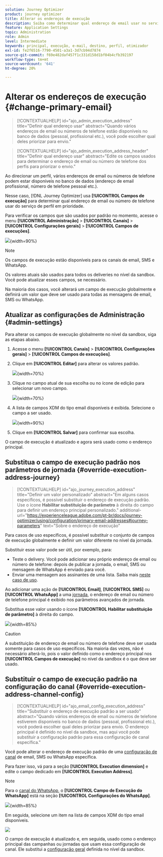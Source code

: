 ```yaml
---
solution: Journey Optimizer
product: journey optimizer
title: Alterar os endereços de execução
description: Saiba como determinar qual endereço de email usar no serviço de perfil.
feature: Application Settings
topic: Administration
role: Admin
level: Intermediate
keywords: principal, execução, e-mail, destino, perfil, otimizador
exl-id: fe2f6516-7790-4501-a3a1-3d7cb94d7874
source-git-commit: f69e482daf457f1c331d158d1bf04b4cfb392197
workflow-type: tm+mt
source-wordcount: '641'
ht-degree: 20%

---
```


# Alterar os endereços de execução {#change-primary-email}

>[!CONTEXTUALHELP]
>id="ajo_admin_execution_address"
>title="Definir qual endereço usar"
>abstract="Quando vários endereços de email ou números de telefone estão disponíveis no banco de dados (pessoal, profissional etc.), você pode escolher qual deles priorizar para envio."

>[!CONTEXTUALHELP]
>id="ajo_admin_execution_address_header"
>title="Definir qual endereço usar"
>abstract="Edite os campos usados para determinar o endereço de email ou número de telefone dos perfis para priorizar o envio."

Ao direcionar um perfil, vários endereços de email ou números de telefone podem estar disponíveis no banco de dados (endereço de email profissional, número de telefone pessoal etc.).

Nesse caso, [!DNL Journey Optimizer] usa **[!UICONTROL Campos de execução]** para determinar qual endereço de email ou número de telefone usar do serviço de perfil em prioridade.

Para verificar os campos que são usados por padrão no momento, acesse o menu **[!UICONTROL Administração]** > **[!UICONTROL Canais]** > **[!UICONTROL Configurações gerais]** > **[!UICONTROL Campos de execuções]**.

![](assets/primary-address-execution-fields.png){width=90%}

>[!NOTE]
>
>Os campos de execução estão disponíveis para os canais de email, SMS e WhatsApp.

Os valores atuais são usados para todos os deliveries no nível da sandbox. Você pode atualizar esses campos, se necessário.

Na maioria dos casos, você alterará um campo de execução globalmente e definirá um valor que deve ser usado para todas as mensagens de email, SMS ou WhatsApp.

## Atualizar as configurações de Administração {#admin-settings}

Para alterar os campos de execução globalmente no nível da sandbox, siga as etapas abaixo.

1. Acesse o menu **[!UICONTROL Canais]** > **[!UICONTROL Configurações gerais]** > **[!UICONTROL Campos de execuções]**.

1. Clique em **[!UICONTROL Editar]** para alterar os valores padrão.

   ![](assets/primary-address-edit.png){width=70%}

1. Clique no campo atual de sua escolha ou no ícone de edição para selecionar um novo campo.

   ![](assets/primary-address-edit-field.png){width=70%}

1. A lista de campos XDM do tipo email disponíveis é exibida. Selecione o campo a ser usado.

   ![](assets/primary-address-select-field.png){width=90%}

1. Clique em **[!UICONTROL Salvar]** para confirmar sua escolha.

O campo de execução é atualizado e agora será usado como o endereço principal.

<!--1. You can also select an additional field to use as secondary email address. This allows you to determine which field to use if the primary field is empty for a profile. -->

## Substitua o campo de execução padrão nos parâmetros de jornada {#override-execution-address-journey}

>[!CONTEXTUALHELP]
>id="ajo_journey_execution_address"
>title="Definir um valor personalizado"
>abstract="Em alguns casos específicos, é possível substituir o endereço de execução padrão. Use o ícone **Habilitar substituição de parâmetro** à direita do campo para definir um endereço principal personalizado."
>additional-url="https://experienceleague.adobe.com/pt-br/docs/journey-optimizer/using/configuration/primary-email-addresses#journey-parameters" text="Sobre o endereço de execução"

Para casos de uso específicos, é possível substituir o conjunto de campos de execução globalmente e definir um valor diferente no nível da jornada.

Substituir esse valor pode ser útil, por exemplo, para:

* Teste o delivery. Você pode adicionar seu próprio endereço de email ou número de telefone: depois de publicar a jornada, o email, SMS ou mensagem de WhatsApp é enviado para você.
* Enviar uma mensagem aos assinantes de uma lista. Saiba mais [neste caso de uso](../building-journeys/message-to-subscribers-uc.md).

Ao adicionar uma ação de **[!UICONTROL Email]**, **[!UICONTROL SMS]** ou **[!UICONTROL WhatsApp]** a uma [jornada](../email/create-email.md#create-email-journey-campaign), o endereço de email ou número de telefone principal é exibido nos parâmetros avançados de jornada.

Substitua esse valor usando o ícone **[!UICONTROL Habilitar substituição de parâmetro]** à direita do campo.

![](assets/journey-enable-parameter-override.png){width=85%}

>[!CAUTION]
>
>A substituição de endereço de email ou número de telefone deve ser usada somente para casos de uso específicos. Na maioria das vezes, não é necessário alterá-lo, pois o valor definido como o endereço principal nos **[!UICONTROL Campos de execução]** no nível da sandbox é o que deve ser usado.

## Substituir o campo de execução padrão na configuração do canal {#override-execution-address-channel-config}

>[!CONTEXTUALHELP]
>id="ajo_email_config_execution_address"
>title="Substituir o endereço de execução padrão a ser usado"
>abstract="Quando vários endereços de email ou números de telefone estiverem disponíveis no banco de dados (pessoal, profissional etc.), você poderá escolher qual deles priorizar para envio. O endereço principal é definido no nível da sandbox, mas aqui você pode substituir a configuração padrão para essa configuração de canal específica."

Você pode alterar o endereço de execução padrão de uma [configuração de canal](channel-surfaces.md) de email, SMS ou WhatsApp específica.

Para fazer isso, vá para a seção **[!UICONTROL Execution dimension]** e edite o campo dedicado em **[!UICONTROL Execution Address]**.

>[!NOTE]
>
>Para o [canal do WhatsApp](../whatsapp/whatsapp-configuration.md#whatsapp-configuration), o **[!UICONTROL Campo de Execução do WhatsApp]** está na seção **[!UICONTROL Configurações do WhatsApp]**.

![](assets/sms-config-execution-address.png){width=85%}

Em seguida, selecione um item na lista de campos XDM do tipo email disponíveis.

![](assets/sms-config-execution-field.png)

O campo de execução é atualizado e, em seguida, usado como o endereço principal das campanhas ou jornadas que usam essa configuração de canal. Ele substitui a [configuração geral](#admin-settings) definida no nível da sandbox.

<!--[Learn more on the execution address in the email configuration ](../email/email-settings.md#execution-address)-->

